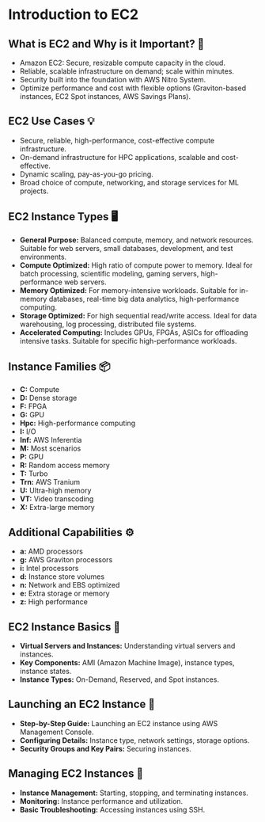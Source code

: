 # Introduction to EC2

## What is EC2 and Why is it Important? 🚀
- Amazon EC2: Secure, resizable compute capacity in the cloud.
- Reliable, scalable infrastructure on demand; scale within minutes.
- Security built into the foundation with AWS Nitro System.
- Optimize performance and cost with flexible options (Graviton-based instances, EC2 Spot instances, AWS Savings Plans).

## EC2 Use Cases 💡
- Secure, reliable, high-performance, cost-effective compute infrastructure.
- On-demand infrastructure for HPC applications, scalable and cost-effective.
- Dynamic scaling, pay-as-you-go pricing.
- Broad choice of compute, networking, and storage services for ML projects.

## EC2 Instance Types 🖥️
- **General Purpose:** Balanced compute, memory, and network resources. Suitable for web servers, small databases, development, and test environments.
- **Compute Optimized:** High ratio of compute power to memory. Ideal for batch processing, scientific modeling, gaming servers, high-performance web servers.
- **Memory Optimized:** For memory-intensive workloads. Suitable for in-memory databases, real-time big data analytics, high-performance computing.
- **Storage Optimized:** For high sequential read/write access. Ideal for data warehousing, log processing, distributed file systems.
- **Accelerated Computing:** Includes GPUs, FPGAs, ASICs for offloading intensive tasks. Suitable for specific high-performance workloads.

## Instance Families 📦
- **C:** Compute
- **D:** Dense storage
- **F:** FPGA
- **G:** GPU
- **Hpc:** High-performance computing
- **I:** I/O
- **Inf:** AWS Inferentia
- **M:** Most scenarios
- **P:** GPU
- **R:** Random access memory
- **T:** Turbo
- **Trn:** AWS Tranium
- **U:** Ultra-high memory
- **VT:** Video transcoding
- **X:** Extra-large memory

## Additional Capabilities ⚙️
- **a:** AMD processors
- **g:** AWS Graviton processors
- **i:** Intel processors
- **d:** Instance store volumes
- **n:** Network and EBS optimized
- **e:** Extra storage or memory
- **z:** High performance

## EC2 Instance Basics 🧩
- **Virtual Servers and Instances:** Understanding virtual servers and instances.
- **Key Components:** AMI (Amazon Machine Image), instance types, instance states.
- **Instance Types:** On-Demand, Reserved, and Spot instances.

## Launching an EC2 Instance 🚀
- **Step-by-Step Guide:** Launching an EC2 instance using AWS Management Console.
- **Configuring Details:** Instance type, network settings, storage options.
- **Security Groups and Key Pairs:** Securing instances.

## Managing EC2 Instances 🔧
- **Instance Management:** Starting, stopping, and terminating instances.
- **Monitoring:** Instance performance and utilization.
- **Basic Troubleshooting:** Accessing instances using SSH.
